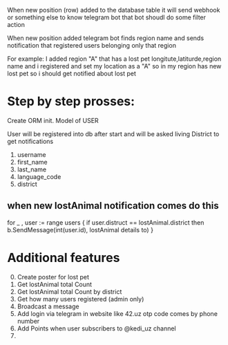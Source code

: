 When new position (row) added to the database table it will send webhook or something else to know telegram bot that bot shoudl do some filter action

When new position added telegram bot finds region name and sends notification that registered users belonging only that region

For example: I added region "A" that has a lost pet longitute,latiturde,region name and i registered and set my location as a "A" so in my region has new lost pet so i should get notified about lost pet

# Step by step prosses:

Create ORM init.
Model of USER

User will be registered into db after start and will be asked living District to get notifications
1. username
2. first_name
3. last_name
4. language_code
5. district

## when new lostAnimal notification comes do this
for _ , user := range users {
    if user.distruct == lostAnimal.district then 
    b.SendMessage(int(user.id), lostAnimal details to)
}

# Additional features
0. Create poster for lost pet
1. Get lostAnimal total Count
2. Get lostAnimal total Count by district
3. Get how many users registered (admin only)
4. Broadcast a message
5. Add login via telegram in website like 42.uz otp code comes by phone number
6. Add Points when user subscribers to @kedi_uz channel
7.